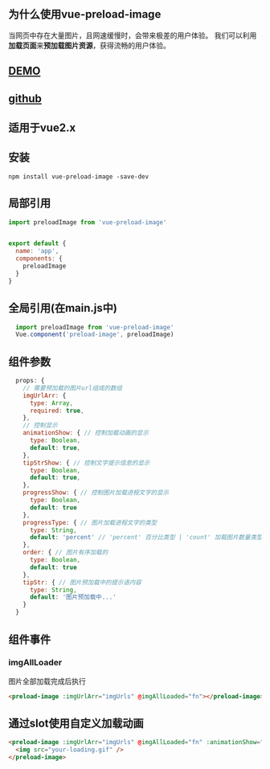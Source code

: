 ## 为什么使用vue-preload-image

当网页中存在大量图片，且网速缓慢时，会带来极差的用户体验。
我们可以利用**加载页面**来**预加载图片资源**，获得流畅的用户体验。
## [DEMO](https://lfyfly.github.io/vue-preload-image/)
## [github](https://github.com/lfyfly/vue-preload-image)
## 适用于vue2.x
## 安装
```
npm install vue-preload-image -save-dev
```
## 局部引用
```js
import preloadImage from 'vue-preload-image'
```
```js

export default {
  name: 'app',
  components: {
    preloadImage
  }
}

```
## 全局引用(在main.js中)
```js
  import preloadImage from 'vue-preload-image'
  Vue.component('preload-image', preloadImage)
```

## 组件参数
```js
  props: {
    // 需要预加载的图片url组成的数组
    imgUrlArr: {
      type: Array,
      required: true,
    },
    // 控制显示
    animationShow: { // 控制加载动画的显示
      type: Boolean,
      default: true,
    },
    tipStrShow: { // 控制文字提示信息的显示
      type: Boolean,
      default: true,
    },
    progressShow: { // 控制图片加载进程文字的显示
      type: Boolean,
      default: true
    },
    progressType: { // 图片加载进程文字的类型
      type: String,
      default: 'percent' // 'percent' 百分比类型 | 'count' 加载图片数量类型
    },
    order: { // 图片有序加载的
      type: Boolean,
      default: true
    },
    tipStr: { // 图片预加载中的提示语内容
      type: String,
      default: '图片预加载中...'
    }
  }
```
## 组件事件
### imgAllLoader
 图片全部加载完成后执行
```html
<preload-image :imgUrlArr="imgUrls" @imgAllLoaded="fn"></preload-image>
```
## 通过slot使用自定义加载动画
```html
<preload-image :imgUrlArr="imgUrls" @imgAllLoaded="fn" :animationShow="false">
  <img src="your-loading.gif" />
</preload-image>
```
